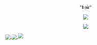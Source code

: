 <p align="center">"heir"</p>
<p align="center"> 
  <img src="https://komarev.com/ghpvc/?username=hvir"/> 
</p>

<p align="center">
  <a href="https://github.com/hvir">
    <img src="https://discord.c99.nl/widget/theme-4/849604824047812629.png"/>
     </a>
</p>



<a href="https://github.com/hvir">
  <img align="center" src="https://github-readme-stats.vercel.app/api/top-langs/?username=hoIys&layout=compact&theme=dark" />
  <a href="https://github.com/hvir?tab=repositories">
<img align="center" src="https://github-readme-stats.vercel.app/api/?username=hvir&title_color=4F8CC9&text_color=9f9f9f&show_icons=true&bg_color=00000000&hide_border=true&icon_color=4F8CC9&hide_title=true&count_private=true&include_all_commits=true" />
  <a href="https://github.com/hvir?tab=repositories">
<img src="https://github-profile-trophy.vercel.app/api/pin/?username=hvir&margin-w=25&margin-h=25&column=7&theme=darkhub" />
